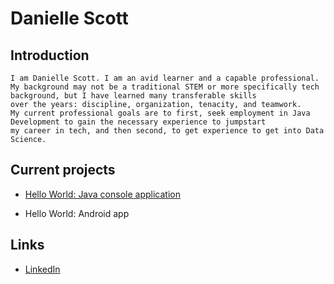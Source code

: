  
 # Danielle Scott
    
 ## Introduction

    I am Danielle Scott. I am an avid learner and a capable professional.  
    My background may not be a traditional STEM or more specifically tech background, but I have learned many transferable skills  
    over the years: discipline, organization, tenacity, and teamwork.  
    My current professional goals are to first, seek employment in Java Development to gain the necessary experience to jumpstart  
    my career in tech, and then second, to get experience to get into Data Science.

 ## Current projects

 * [Hello World: Java console application](https://github.com/ddc-java-17/hello-world-TheDanielleScott)

 * Hello World: Android app

 ## Links

* [LinkedIn](https://www.linkedin.com/in/danielle-scott-7b94822a3/) 